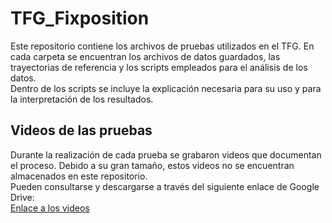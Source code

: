 # TFG_Fixposition

Este repositorio contiene los archivos de pruebas utilizados en el TFG. En cada carpeta se encuentran los archivos de datos guardados, las trayectorias de referencia y los scripts empleados para el análisis de los datos.  
Dentro de los scripts se incluye la explicación necesaria para su uso y para la interpretación de los resultados.

## Videos de las pruebas

Durante la realización de cada prueba se grabaron videos que documentan el proceso. Debido a su gran tamaño, estos videos no se encuentran almacenados en este repositorio.  
Pueden consultarse y descargarse a través del siguiente enlace de Google Drive:  
[Enlace a los videos](https://drive.google.com/drive/folders/1GmPUuW1FMRagZqFPwuStjpAd2yS4p7NN?usp=drive_link)
